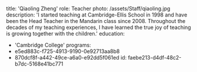 title: 'Qiaoling Zheng'
role: Teacher
photo: /assets/Staff/qiaoling.jpg
description: 'I started teaching at Cambridge-Ellis School in 1998 and have been the Head Teacher in the Mandarin class since 2008. Throughout the decades of my teaching experiences, I have learned the true joy of teaching is growing together with the children.'
education:
  - 'Cambridge College'
programs:
  - e5ed883c-f725-4913-9190-0e92713aa8b8
  - 870dcf8f-a442-49ce-a6a0-e92dd5f061ed
id: faebe213-d4df-48c2-b7dc-5168e41bc771
